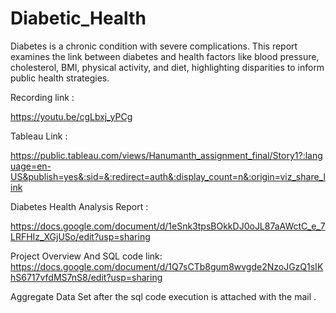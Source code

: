 # Diabetic_Health
Diabetes is a chronic condition with severe complications. This report examines the link between diabetes and health factors like blood pressure, cholesterol, BMI, physical activity, and diet, highlighting disparities to inform public health strategies.

Recording link :


https://youtu.be/cgLbxj_yPCg


Tableau Link :

https://public.tableau.com/views/Hanumanth_assignment_final/Story1?:language=en-US&publish=yes&:sid=&:redirect=auth&:display_count=n&:origin=viz_share_link


Diabetes Health Analysis Report :

https://docs.google.com/document/d/1eSnk3tpsBOkkDJ0oJL87aAWctC_e_7LRFHIz_XGjUSo/edit?usp=sharing

Project Overview  And SQL code link:
https://docs.google.com/document/d/1Q7sCTb8gum8wvgde2NzoJGzQ1sIKhS6717vfdMS7nS8/edit?usp=sharing

Aggregate Data Set after the sql code execution is attached with the mail .
